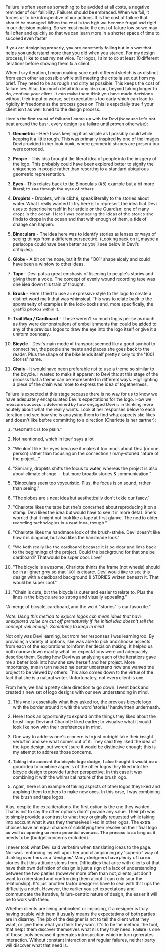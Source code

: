 Failure is often seen as something to be avoided at all costs, a negative reminder of our fallibility. Failures should be embraced. When we fail, it forces us to be introspective of our actions. It is the cost of failure that should be managed. When the cost is too high we become frugal and rigid in our decision making. So we must make the cost of failure low so we may fail often and quickly so that we can learn more in a shorter space of time to succeed even faster.

If you are designing properly, you are constantly failing but in a way that helps you understand more than you did when you started. For my design process, I like to cast my net wide. For logos, I aim to do at least 10 different iterations before showing them to a client.

When I say iteration, I mean making sure each different sketch is as distinct from each other as possible while still meeting the criteria set out from my brief. They need to be as rough and dirty as possible. This keeps the cost of failure low. Also, too much detail into any idea can, beyond taking longer to do, confuse your client. It can make them think you have made decisions without their input or worse, set expectations too early which can lead to rigidity in freedoms as the process goes on. This is especially true if your client isn't as well tuned to the design process.

Here's the first round of failures I came up with for Devi (because let's not beat around the bush, every design is a failure until proven otherwise):

1. **Geometric** - Here I was keeping it as simple as I possibly could while keeping it a little rough. This was primarily inspired by one of the images Devi provided in her look book, where geometric shapes are present but were corroded.

2. **People** - This idea brought the literal idea of people into the imagery of the logo. This probably could have been explored better to signify the uniqueness in people rather than resorting to a standard ubiquitous geometric representation.

3. **Eyes** - This relates back to the Binoculars (#5) example but a bit more literal; to see through the eyes of others.

4. **Droplets** - Droplets, while cliché, speak literally to the stories about water. What I really wanted to try here is to represent the idea that Devi uses to describe herself in her article on the Guardian: one of many drops in the ocean. Here I was comparing the ideas of the stories she finds to drops in the ocean and that with enough of them, a tide of change can happen.

5. **Binoculars** - The idea here was to identify stories as lenses or ways of seeing things from a different perspective. (Looking back on it, maybe a periscope could have been better as you'll see below in Devi’s critiques).

6. **Globe** - A bit on the nose, but it fit the '1001' shape nicely and could have been a window to other ideas.

7. **Tape** - Devi puts a great emphasis of listening to people's stories and giving them a voice. The concept of evenly wound recording tape was one idea down this train of thought.

8. **Brush** - Here I tried to use an expressive style to the logo to create a distinct word mark that was whimsical. This was to relate back to the spontaneity of examples in the look-books and, more specifically, the graffiti photos within it.

9. **Trail Map / Cardboard** - These weren't so much logos per se as much as they were demonstrations of embellishments that could be added to any of the previous logos to draw the eye into the logo itself or give it a uniform boundary.

10. **Bicycle** - Devi's main mode of transport seemed like a good symbol to connect her, the people she meets and places she goes back to the reader. Plus the shape of the bike lends itself pretty nicely to the '1001 Stories' name.

11. **Chain** - It would have been preferable not to use a theme so similar to the bicycle. I wanted to make it apparent to Devi that at this stage of the process that a theme can be represented in different ways. Highlighting a piece of the chain was more to express the idea of togetherness.

Failure is expected at this stage because there is no way for us to know we have adequately encapsulated Devi's expectations for the logo. How we measure success is determined by how engaged Devi is in thinking more acutely about what she really wants. Look at her responses below to each iteration and see how she is analysing them to find what aspects she likes and doesn't like before committing to a direction (Charlotte is her partner):

1. "Geometric is too plain."

2. Not mentioned, which in itself says a lot.

3. "We don't like the eyes because it makes it too much about Devi (or one person) rather than focusing on the connection / many-storied nature of the project..."

4. "Similarly, droplets shifts the focus to water, whereas the project is also about climate change -- but more broadly stories & communication."

5. "Binoculars seem too voyeuristic. Plus, the focus is on sound, rather than seeing."

6. "The globes are a neat idea but aesthetically don't tickle our fancy."

7. "Charlotte likes the tape but she's concerned about reproducing it on a stamp. Devi likes the idea but would have to see it in more detail. She's worried that it might not look like a tape at first glance. The nod to older recording technologies is a neat idea, though."

8. "Charlotte likes the handmade look of the brush-stroke. Devi doesn't like how it is diagonal, but also likes the handmade look."

9. "We both really like the cardboard because it is so clear and links back to the beginnings of the project. Could the background for that one be cardboard? That would be super cool. Love"

10. "The bicycle is awesome. Charlotte thinks the frame (not wheels) should be in a lighter grey so that 1001 is clearer. Devi would like to see this design with a cardboard background & STORIES written beneath it. That would be super cool."

11. "Chain is cute, but the bicycle is cuter and easier to relate to. Plus the lines in the bicycle are so strong and visually appealing."

"A merge of bicycle, cardboard, and the word "stories" is our favourite."

*Note: Using this method to explore logos can mean ideas that have unexplored value are cut off prematurely if the initial idea doesn't sell the concept well enough. Something to keep in mind*

Not only was Devi learning, but from her responses I was learning too. By providing a variety of options, she was able to pick and choose aspects from each of the explorations to inform her decision making. It helped us both narrow down exactly what her expectations were and adequately describe them. Seeing how Devi was analysing each of the iterations gave me a better look into how she saw herself and her project. More importantly, this in turn helped me better understand how she wanted the project to be viewed by others. This also comes down to the virtue of the fact that she is a natural writer. Unfortunately, not every client is one.

From here, we had a pretty clear direction to go down. I went back and created a new set of logo designs with our new understanding in mind.

1. This one is essentially what they asked for, the previous bicycle logo with the border around it with the word 'stories' handwritten underneath.

2. Here I took an opportunity to expand on the things they liked about the brush logo Devi and Charlotte liked earlier; to visualise what it would look like now with their preferences in mind.

3. One way to address one's concern is to just outright take their insight verbatim and see what comes out of it. They said they liked the idea of the tape design, but weren't sure it would be distinctive enough; this is my attempt to address those concerns.

4. Taking into account the bicycle logo design, I also thought it would be a good idea to combine aspects of the other logos they liked into the bicycle design to provide further perspective. In this case it was combining it with the whimsical nature of the brush logo.

5. Again, here is an example of taking aspects of other logos they liked and applying them to others to make new ones. In this case, I was combining the brush and tape logos.

Alas, despite the extra iterations, the first option is the one they wanted. That is not to say the other options didn't provide any value. Their job was to simply provide a contrast to what they originally requested while taking into account what it was they themselves liked in other logos. The extra choices have an equal chance of solidifying their resolve on their final logo as well as opening up more potential avenues. The process is as long as it needs to be (budget concerns excluded).

I never took what Devi said verbatim when translating ideas to the page. Nor was I enforcing my will upon her and championing my 'superior' way of thinking over hers as a 'designer.' Many designers have plenty of horror stories that this attitude stems from. Difficulties that arise with clients of that have their own definition of design is just a sign of a lack of understanding between the two parties (however more often than not, clients just don't want to understand and confronting them about it can only sour the relationship). It's just another factor designers have to deal with that ups the difficulty a notch. However, the earlier you set expectations and communicate the iterative, failure-centric nature of design, the easier it will be to work with them.

Whether clients are being ambivalent or imposing, if a designer is truly having trouble with them it usually means the expectations of both parties are in disarray. The job of the designer is not to tell the client what they want, or give them what you think they want. It's to be the method, the tool, that helps them discover themselves what it is they truly need. Failure is one of those tools because it generates introspection which in turn generates interaction. Without constant interaction and regular failures, neither party will discover what that need is.
